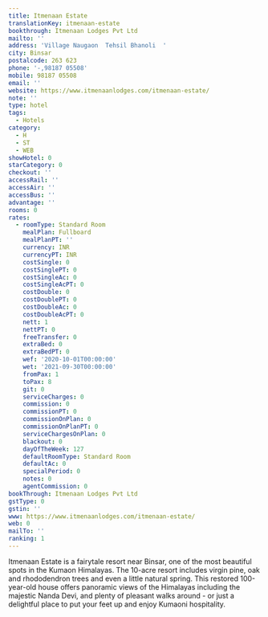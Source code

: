 ```yaml
---
title: Itmenaan Estate
translationKey: itmenaan-estate
bookthrough: Itmenaan Lodges Pvt Ltd
mailto: ''
address: 'Village Naugaon  Tehsil Bhanoli  '
city: Binsar
postalcode: 263 623
phone: '-,98187 05508'
mobile: 98187 05508
email: ''
website: https://www.itmenaanlodges.com/itmenaan-estate/
note: ''
type: hotel
tags:
  - Hotels
category:
  - H
  - ST
  - WEB
showHotel: 0
starCategory: 0
checkout: ''
accessRail: ''
accessAir: ''
accessBus: ''
advantage: ''
rooms: 0
rates:
  - roomType: Standard Room
    mealPlan: Fullboard
    mealPlanPT: ''
    currency: INR
    currencyPT: INR
    costSingle: 0
    costSinglePT: 0
    costSingleAc: 0
    costSingleAcPT: 0
    costDouble: 0
    costDoublePT: 0
    costDoubleAc: 0
    costDoubleAcPT: 0
    nett: 1
    nettPT: 0
    freeTransfer: 0
    extraBed: 0
    extraBedPT: 0
    wef: '2020-10-01T00:00:00'
    wet: '2021-09-30T00:00:00'
    fromPax: 1
    toPax: 8
    git: 0
    serviceCharges: 0
    commission: 0
    commissionPT: 0
    commissionOnPlan: 0
    commissionOnPlanPT: 0
    serviceChargesOnPlan: 0
    blackout: 0
    dayOfTheWeek: 127
    defaultRoomType: Standard Room
    defaultAc: 0
    specialPeriod: 0
    notes: 0
    agentCommission: 0
bookThrough: Itmenaan Lodges Pvt Ltd
gstType: 0
gstin: ''
www: https://www.itmenaanlodges.com/itmenaan-estate/
web: 0
mailTo: ''
ranking: 1
---
```



















Itmenaan Estate is a fairytale resort near Binsar, one of the most beautiful spots in the Kumaon Himalayas. The 10-acre resort includes virgin pine, oak and rhododendron trees and even a little natural spring. This restored 100-year-old house offers panoramic views of the Himalayas including the majestic Nanda Devi, and plenty of pleasant walks around - or just a delightful place to put your feet up and enjoy Kumaoni hospitality.